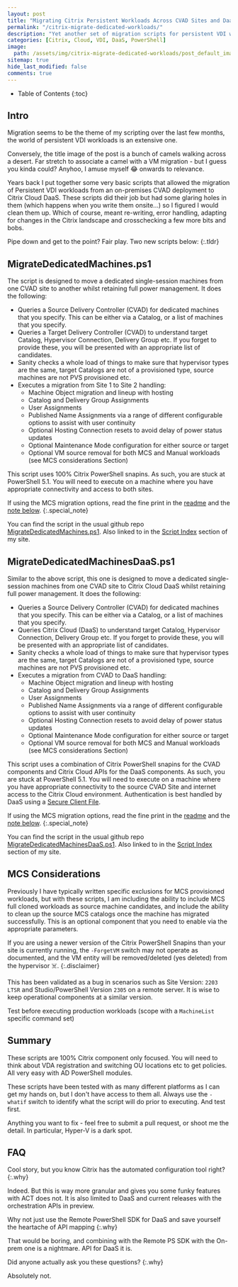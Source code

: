 ```yaml
---
layout: post
title: "Migrating Citrix Persistent Workloads Across CVAD Sites and DaaS"
permalink: "/citrix-migrate-dedicated-workloads/"
description: "Yet another set of migration scripts for persistent VDI workloads"
categories: [Citrix, Cloud, VDI, DaaS, PowerShell]
image:
  path: /assets/img/citrix-migrate-dedicated-workloads/post_default_image.jpg
sitemap: true
hide_last_modified: false
comments: true
---
```


<!--excerpt-->

-  Table of Contents
{:toc}

## Intro

Migration seems to be the theme of my scripting over the last few months, the world of persistent VDI workloads is an extensive one.

Conversely, the title image of the post is a bunch of camels walking across a desert. Far stretch to associate a camel with a VM migration - but I guess you kinda could? Anyhoo, I amuse myself 😂 onwards to relevance.

Years back I put together some very basic scripts that allowed the migration of Persistent VDI workloads from an on-premises CVAD deployment to Citrix Cloud DaaS. These scripts did their job but had some glaring holes in them (which happens when you write them onsite...) so I figured I would clean them up. Which of course, meant re-writing, error handling, adapting for changes in the Citrix landscape and crosschecking a few more bits and bobs.

Pipe down and get to the point? Fair play. Two new scripts below:
{:.tldr}

## MigrateDedicatedMachines.ps1

The script is designed to move a dedicated single-session machines from one CVAD site to another whilst retaining full power management. It does the following:

-  Queries a Source Delivery Controller (CVAD) for dedicated machines that you specify. This can be either via a Catalog, or a list of machines that you specify.
-  Queries a Target Delivery Controller (CVAD) to understand target Catalog, Hypervisor Connection, Delivery Group etc. If you forget to provide these, you will be presented with an appropriate list of candidates.
-  Sanity checks a whole load of things to make sure that hypervisor types are the same, target Catalogs are not of a provisioned type, source machines are not PVS provisioned etc.
-  Executes a migration from Site 1 to Site 2 handling:
    -  Machine Object migration and lineup with hosting
    -  Catalog and Delivery Group Assignments
    -  User Assignments
    -  Published Name Assignments via a range of different configurable options to assist with user continuity
    -  Optional Hosting Connection resets to avoid delay of power status updates
    -  Optional Maintenance Mode configuration for either source or target
    -  Optional VM source removal for both MCS and Manual workloads (see MCS considerations Section)

This script uses 100% Citrix PowerShell snapins. As such, you are stuck at PowerShell 5.1. You will need to execute on a machine where you have appropriate connectivity and access to both sites. 

If using the MCS migration options, read the fine print in the [readme](https://github.com/JamesKindon/Citrix/blob/master/Migration%20Scripts/MigrateDedicatedMachines/MigratedDedicatedVM/README.MD#a-note-on-mcs-source-machine-removal) and the [note below](#mcs-considerations).
{:.special_note}

You can find the script in the usual github repo [MigrateDedicatedMachines.ps1](https://github.com/JamesKindon/Citrix/tree/master/Migration%20Scripts/MigrateDedicatedMachines/MigratedDedicatedVM). Also linked to in the [Script Index](https://jkindon.com/ScriptIndex/) section of my site.

## MigrateDedicatedMachinesDaaS.ps1

Similar to the above script, this one is designed to move a dedicated single-session machines from one CVAD site to Citrix Cloud DaaS whilst retaining full power management. It does the following:

-  Queries a Source Delivery Controller (CVAD) for dedicated machines that you specify. This can be either via a Catalog, or a list of machines that you specify.
-  Queries Citrix Cloud (DaaS) to understand target Catalog, Hypervisor Connection, Delivery Group etc. If you forget to provide these, you will be presented with an appropriate list of candidates.
-  Sanity checks a whole load of things to make sure that hypervisor types are the same, target Catalogs are not of a provisioned type, source machines are not PVS provisioned etc.
-  Executes a migration from CVAD to DaaS handling:
    -  Machine Object migration and lineup with hosting
    -  Catalog and Delivery Group Assignments
    -  User Assignments
    -  Published Name Assignments via a range of different configurable options to assist with user continuity
    -  Optional Hosting Connection resets to avoid delay of power status updates
    -  Optional Maintenance Mode configuration for either source or target
    -  Optional VM source removal for both MCS and Manual workloads (see MCS considerations Section)

This script uses a combination of Citrix PowerShell snapins for the CVAD components and Citrix Cloud APIs for the DaaS components. As such, you are stuck at PowerShell 5.1. You will need to execute on a machine where you have appropriate connectivity to the source CVAD Site and internet access to the Citrix Cloud environment. Authentication is best handled by DaaS using a [Secure Client File](https://docs.citrix.com/en-us/citrix-cloud/sdk-api.html).

If using the MCS migration options, read the fine print in the [readme](https://github.com/JamesKindon/Citrix/blob/master/Migration%20Scripts/MigrateDedicatedMachines/MigrateDedicatedVMDaaS/README.MD#a-note-on-mcs-source-machine-removal) and the [note below](#mcs-considerations).
{:.special_note}

You can find the script in the usual github repo [MigrateDedicatedMachinesDaaS.ps1](https://github.com/JamesKindon/Citrix/tree/master/Migration%20Scripts/MigrateDedicatedMachines/MigrateDedicatedVMDaaS). Also linked to in the [Script Index](https://jkindon.com/ScriptIndex/) section of my site.

## MCS Considerations

Previously I have typically written specific exclusions for MCS provisioned workloads, but with these scripts, I am including the ability to include MCS full cloned workloads as source machine candidates, and include the ability to clean up the source MCS catalogs once the machine has migrated successfully. This is an optional component that you need to enable via the appropriate parameters.

If you are using a newer version of the Citrix PowerShell Snapins than your site is currently running, the `-ForgetVM` switch may not operate as documented, and the VM entity will be removed/deleted (yes deleted) from the hypervisor ☠️.
{:.disclaimer}

This has been validated as a bug in scenarios such as Site Version: `2203 LTSR` and Studio/PowerShell Version `2305` on a remote server. It is wise to keep operational components at a similar version.

Test before executing production workloads (scope with a `MachineList` specific command set)

## Summary

These scripts are 100% Citrix component only focused. You will need to think about VDA registration and switching OU locations etc to get policies. All very easy with AD PowerShell modules.

These scripts have been tested with as many different platforms as I can get my hands on, but I don't have access to them all. Always use the `-whatif` switch to identify what the script will do prior to executing. And test first.

Anything you want to fix - feel free to submit a pull request, or shoot me the detail. In particular, Hyper-V is a dark spot.

## FAQ

Cool story, but you know Citrix has the automated configuration tool right?
{:.why}

Indeed. But this is way more granular and gives you some funky features with ACT does not. It is also limited to DaaS and current releases with the orchestration APIs in preview.

Why not just use the Remote PowerShell SDK for DaaS and save yourself the heartache of API mapping
{:.why}

That would be boring, and combining with the Remote PS SDK with the On-prem one is a nightmare. API for DaaS it is.

Did anyone actually ask you these questions?
{:.why}

Absolutely not.
